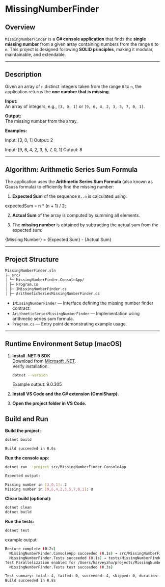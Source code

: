 # MissingNumberFinder

## Overview
`MissingNumberFinder` is a **C# console application** that finds the **single missing number** from a given array containing numbers from the range `0` to `n`. This project is designed following **SOLID principles**, making it modular, maintainable, and extendable.

---

## Description

Given an array of `n` distinct integers taken from the range `0` to `n`, the application returns the **one number that is missing**.

**Input:**  
An array of integers, e.g., `[3, 0, 1]` or `[9, 6, 4, 2, 3, 5, 7, 0, 1]`.

**Output:**  
The missing number from the array.

**Examples:**

Input: [3, 0, 1]
Output: 2

Input: [9, 6, 4, 2, 3, 5, 7, 0, 1]
Output: 8


---

## Algorithm: Arithmetic Series Sum Formula

The application uses the **Arithmetic Series Sum Formula** (also known as Gauss formula) to efficiently find the missing number:

1. **Expected Sum** of the sequence `0..n` is calculated using:

expectedSum = n * (n + 1) / 2;


2. **Actual Sum** of the array is computed by summing all elements.

3. The **missing number** is obtained by subtracting the actual sum from the expected sum:

{Missing Number} = {Expected Sum} - {Actual Sum}



---

## Project Structure

```bash
MissingNumberFinder.sln
├─ src/
│ └─ MissingNumberFinder.ConsoleApp/
│ ├─ Program.cs
│ ├─ IMissingNumberFinder.cs
│ ├─ ArithmeticSeriesMissingNumberFinder.cs
```


* `IMissingNumberFinder` — Interface defining the missing number finder contract.  
* `ArithmeticSeriesMissingNumberFinder` — Implementation using arithmetic series sum formula.  
* `Program.cs` — Entry point demonstrating example usage.

---

## Runtime Environment Setup (macOS)

1. **Install .NET 9 SDK**  
   Download from [Microsoft .NET](https://dotnet.microsoft.com/en-us/download/dotnet/9.0).  
   Verify installation:

   ```bash
   dotnet --version
   ```
   Example output:
    9.0.305

2. **Install VS Code and the C# extension (OmniSharp).**

3. **Open the project folder in VS Code.**

## Build and Run

**Build the project:**

```bash
dotnet build
```
```bash
Build succeeded in 0.6s
```

**Run the console app:**
```bash
dotnet run --project src/MissingNumberFinder.ConsoleApp
```
``` bash
Expected output:

Missing number in [3,0,1]: 2
Missing number in [9,6,4,2,3,5,7,0,1]: 8
```

**Clean build (optional):**
```bash
dotnet clean
dotnet build
```

**Run the tests:**
```bash
dotnet test
```

example output
```bash
Restore complete (0.2s)
  MissingNumberFinder.ConsoleApp succeeded (0.1s) → src/MissingNumberFinder.ConsoleApp/bin/Debug/net9.0/MissingNumberFinder.ConsoleApp.dll
  MissingNumberFinder.Tests succeeded (0.1s) → tests/MissingNumberFinder.Tests/bin/Debug/net9.0/MissingNumberFinder.Tests.dll
Test Parallelization enabled for /Users/harveyzhu/projects/MissingNumberFinder/tests/MissingNumberFinder.Tests/bin/Debug/net9.0/MissingNumberFinder.Tests.dll (Workers: 10, Scope: MethodLevel)
  MissingNumberFinder.Tests test succeeded (0.3s)

Test summary: total: 4, failed: 0, succeeded: 4, skipped: 0, duration: 0.3s
Build succeeded in 0.8s
```